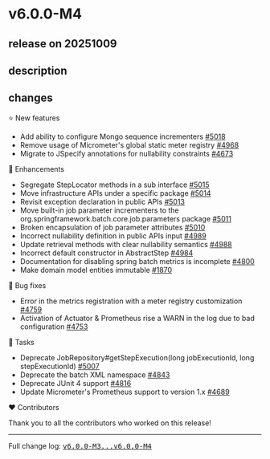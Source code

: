 # v6.0.0-M4

## release on 20251009
## description
## changes
⭐ New features

* Add ability to configure Mongo sequence incrementers <a href="https://github.com/spring-projects/spring-batch/issues/5018" data-hovercard-type="issue" data-hovercard-url="/spring-projects/spring-batch/issues/5018/hovercard">#5018</a>
* Remove usage of Micrometer's global static meter registry <a href="https://github.com/spring-projects/spring-batch/issues/4968" data-hovercard-type="issue" data-hovercard-url="/spring-projects/spring-batch/issues/4968/hovercard">#4968</a>
* Migrate to JSpecify annotations for nullability constraints <a href="https://github.com/spring-projects/spring-batch/issues/4673" data-hovercard-type="issue" data-hovercard-url="/spring-projects/spring-batch/issues/4673/hovercard">#4673</a>

🚀 Enhancements

* Segregate StepLocator methods in a sub interface <a href="https://github.com/spring-projects/spring-batch/issues/5015" data-hovercard-type="issue" data-hovercard-url="/spring-projects/spring-batch/issues/5015/hovercard">#5015</a>
* Move infrastructure APIs under a specific package <a href="https://github.com/spring-projects/spring-batch/issues/5014" data-hovercard-type="issue" data-hovercard-url="/spring-projects/spring-batch/issues/5014/hovercard">#5014</a>
* Revisit exception declaration in public APIs <a href="https://github.com/spring-projects/spring-batch/issues/5013" data-hovercard-type="issue" data-hovercard-url="/spring-projects/spring-batch/issues/5013/hovercard">#5013</a>
* Move built-in job parameter incrementers to the org.springframework.batch.core.job.parameters package <a href="https://github.com/spring-projects/spring-batch/issues/5011" data-hovercard-type="issue" data-hovercard-url="/spring-projects/spring-batch/issues/5011/hovercard">#5011</a>
* Broken encapsulation of job parameter attributes <a href="https://github.com/spring-projects/spring-batch/issues/5010" data-hovercard-type="issue" data-hovercard-url="/spring-projects/spring-batch/issues/5010/hovercard">#5010</a>
* Incorrect nullability definition in public APIs input <a href="https://github.com/spring-projects/spring-batch/issues/4989" data-hovercard-type="issue" data-hovercard-url="/spring-projects/spring-batch/issues/4989/hovercard">#4989</a>
* Update retrieval methods with clear nullability semantics <a href="https://github.com/spring-projects/spring-batch/issues/4988" data-hovercard-type="issue" data-hovercard-url="/spring-projects/spring-batch/issues/4988/hovercard">#4988</a>
* Incorrect default constructor in AbstractStep <a href="https://github.com/spring-projects/spring-batch/issues/4984" data-hovercard-type="issue" data-hovercard-url="/spring-projects/spring-batch/issues/4984/hovercard">#4984</a>
* Documentation for disabling spring batch metrics is incomplete <a href="https://github.com/spring-projects/spring-batch/issues/4800" data-hovercard-type="issue" data-hovercard-url="/spring-projects/spring-batch/issues/4800/hovercard">#4800</a>
* Make domain model entities immutable <a href="https://github.com/spring-projects/spring-batch/issues/1870" data-hovercard-type="issue" data-hovercard-url="/spring-projects/spring-batch/issues/1870/hovercard">#1870</a>

🐞 Bug fixes

* Error in the metrics registration with a meter registry customization <a href="https://github.com/spring-projects/spring-batch/issues/4759" data-hovercard-type="issue" data-hovercard-url="/spring-projects/spring-batch/issues/4759/hovercard">#4759</a>
* Activation of Actuator & Prometheus rise a WARN in the log due to bad configuration <a href="https://github.com/spring-projects/spring-batch/issues/4753" data-hovercard-type="issue" data-hovercard-url="/spring-projects/spring-batch/issues/4753/hovercard">#4753</a>

🔨 Tasks

* Deprecate JobRepository#getStepExecution(long jobExecutionId, long stepExecutionId) <a href="https://github.com/spring-projects/spring-batch/issues/5007" data-hovercard-type="issue" data-hovercard-url="/spring-projects/spring-batch/issues/5007/hovercard">#5007</a>
* Deprecate the batch XML namespace <a href="https://github.com/spring-projects/spring-batch/issues/4843" data-hovercard-type="issue" data-hovercard-url="/spring-projects/spring-batch/issues/4843/hovercard">#4843</a>
* Deprecate JUnit 4 support <a href="https://github.com/spring-projects/spring-batch/issues/4816" data-hovercard-type="issue" data-hovercard-url="/spring-projects/spring-batch/issues/4816/hovercard">#4816</a>
* Update Micrometer's Prometheus support to version 1.x <a href="https://github.com/spring-projects/spring-batch/issues/4689" data-hovercard-type="issue" data-hovercard-url="/spring-projects/spring-batch/issues/4689/hovercard">#4689</a>

❤️ Contributors

Thank you to all the contributors who worked on this release!

*** ** * ** ***

Full change log: <a class="commit-link" href="https://github.com/spring-projects/spring-batch/compare/v6.0.0-M3...v6.0.0-M4"><tt>v6.0.0-M3...v6.0.0-M4</tt></a>

